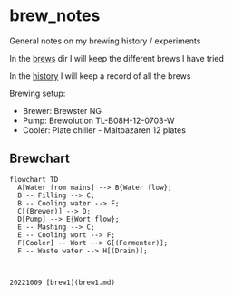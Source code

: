# brew_notes

General notes on my brewing history / experiments

In the [brews](brews) dir I will keep the different brews I have tried

In the [history](history) I will keep a record of all the brews

Brewing setup:

 - Brewer: Brewster NG
 - Pump: Brewolution TL-B08H-12-0703-W
 - Cooler: Plate chiller - Maltbazaren 12 plates


## Brewchart
```mermaid
flowchart TD
  A[Water from mains] --> B{Water flow};
  B -- Filling --> C;
  B -- Cooling water --> F;
  C[(Brewer)] --> D;
  D[Pump] --> E{Wort flow};
  E -- Mashing --> C;
  E -- Cooling wort --> F;
  F[Cooler] -- Wort --> G[(Fermenter)];
  F -- Waste water --> H[(Drain)];



20221009 [brew1](brew1.md)
